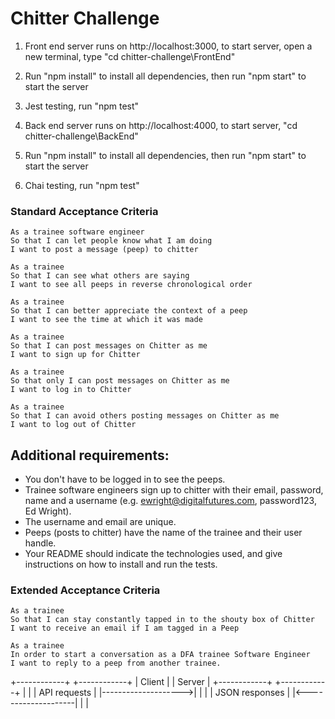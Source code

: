 Chitter Challenge
=================
1. Front end server runs on http://localhost:3000, to start server, open a new terminal, type "cd chitter-challenge\FrontEnd\"
2. Run "npm install" to install all dependencies, then run "npm start" to start the server
3. Jest testing, run "npm test" 

4. Back end server runs on http://localhost:4000, to start server, "cd chitter-challenge\BackEnd\"
5. Run "npm install" to install all dependencies, then run "npm start" to start the server
6. Chai testing, run "npm test"

### Standard Acceptance Criteria
```
As a trainee software engineer
So that I can let people know what I am doing  
I want to post a message (peep) to chitter

As a trainee
So that I can see what others are saying  
I want to see all peeps in reverse chronological order

As a trainee
So that I can better appreciate the context of a peep
I want to see the time at which it was made

As a trainee
So that I can post messages on Chitter as me
I want to sign up for Chitter

As a trainee
So that only I can post messages on Chitter as me
I want to log in to Chitter

As a trainee
So that I can avoid others posting messages on Chitter as me
I want to log out of Chitter
```



Additional requirements:
------

* You don't have to be logged in to see the peeps.
* Trainee software engineers sign up to chitter with their email, password, name and a username (e.g. ewright@digitalfutures.com, password123, Ed Wright).
* The username and email are unique.
* Peeps (posts to chitter) have the name of the trainee and their user handle.
* Your README should indicate the technologies used, and give instructions on how to install and run the tests.

### Extended Acceptance Criteria

```
As a trainee
So that I can stay constantly tapped in to the shouty box of Chitter
I want to receive an email if I am tagged in a Peep

As a trainee
In order to start a conversation as a DFA trainee Software Engineer
I want to reply to a peep from another trainee.
```


+------------+        +------------+
|   Client   |        |   Server   |
+------------+        +------------+
       |                     |
       |    API requests     |
       |-------------------->|
       |                     |
       |    JSON responses   |
       |<--------------------|
       |                     |





